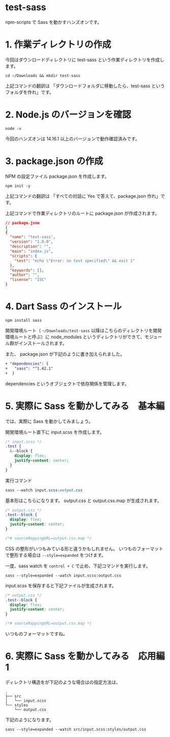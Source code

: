 # test-sass

npm-scripts で Sass を動かすハンズオンです。

# 1. 作業ディレクトリの作成

今回はダウンロードディレクトリに test-sass という作業ディレクトリを作成します。

```shell
cd ~/Downloads && mkdir test-sass
```

上記コマンドの翻訳は
「ダウンロードフォルダに移動したら、test-sass というフォルダを作れ」です。

# 2. Node.js のバージョンを確認

```shell
node -v
```

今回のハンズオンは 14.16.1 以上のバージョンで動作確認済みです。

# 3. package.json の作成

NPM の設定ファイル package.json を作成します。

```shell
npm init -y
```

上記コマンドの翻訳は
「すべての対話に Yes で答えて、package.json 作れ」です。

上記コマンドで作業ディレクトリのルートに package.json が作成されます。

```json
// package.json
{
{
  "name": "test-sass",
  "version": "1.0.0",
  "description": "",
  "main": "index.js",
  "scripts": {
    "test": "echo \"Error: no test specified\" && exit 1"
  },
  "keywords": [],
  "author": "",
  "license": "ISC"
}

```

# 4. Dart Sass のインストール

```shell
npm install sass
```

開発環境ルート（ `~/Downloads/test-sass` 以降はこちらのディレクトリを開発環境ルートと呼ぶ）に node_modules というディレクトリができて、モジュール群がインストールされます。

また、 package.json が下記のように書き加えられました。

```diff
+ "dependencies": {
+   "sass": "^1.42.1"
+  }
```

dependencies というオブジェクトで依存関係を管理します。

# 5. 実際に Sass を動かしてみる　基本編

では、実際に Sass を動かしてみましょう。

開発環境ルート直下に input.scss を作成します。

```css
/* input.scss */
.test {
  &--block {
    display: flex;
    justify-content: center;
  }
}
```

実行コマンド

```css
sass --watch input.scss:output.css
```

基本形はこちらになります。
output.css と output.css.map が生成されます。

```css
/* output.css */
.test--block {
  display: flex;
  justify-content: center;
}

/*# sourceMappingURL=output.css.map */
```

CSS の整形がいつもみている形と違うかもしれません。
いつものフォーマットで整形する場合は `--style=expanded` をつけます。

一度、sass watch を `control + C` で止め、下記コマンドを実行します。

```
sass --style=expanded --watch input.scss:output.css
```

input.scss を保存すると下記ファイルが生成されます。

```css
/* output.css */
.test--block {
  display: flex;
  justify-content: center;
}

/*# sourceMappingURL=output.css.map */
```

いつものフォーマットですね。

# 6. 実際に Sass を動かしてみる　応用編 1

ディレクトリ構造をが下記のような場合はの指定方法は、

```
.
├── src
│   └── input.scss
└── styles
    └── output.css
```

下記のようになります。

```
sass --style=expanded --watch src/input.scss:styles/output.css
```
